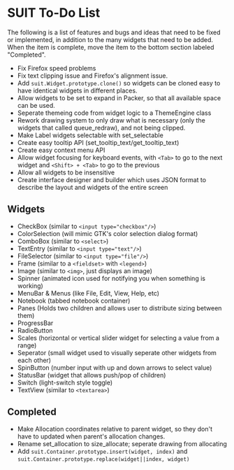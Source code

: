 SUIT To-Do List
===============

The following is a list of features and bugs and ideas that need to be fixed or implemented, in addition to the many widgets that need to be added. When the item is complete, move the item to the bottom section labeled "Completed".

* Fix Firefox speed problems
* Fix text clipping issue and Firefox's alignment issue.
* Add `suit.Widget.prototype.clone()` so widgets can be cloned easy to have identical widgets in different places.
* Allow widgets to be set to expand in Packer, so that all available space can be used.
* Seperate themeing code from widget logic to a ThemeEngine class
* Rework drawing system to only draw what is necessary (only the widgets that called queue_redraw), and not being clipped.
* Make Label widgets selectable with set_selectable
* Create easy tooltip API (set_tooltip_text/get_tooltip_text)
* Create easy context menu API
* Allow widget focusing for keyboard events, with `<Tab>` to go to the next widget and `<Shift> + <Tab>` to go to the previous
* Allow all widgets to be insensitive
* Create interface designer and builder which uses JSON format to describe the layout and widgets of the entire screen


Widgets
-------

* CheckBox (similar to `<input type="checkbox"/>`)
* ColorSelection (will mimic GTK's color selection dialog format)
* ComboBox (similar to `<select>`)
* TextEntry (similar to `<input type="text"/>`)
* FileSelector (similar to `<input type="file"/>`)
* Frame (similar to a `<fieldset>` with `<legend>`)
* Image (similar to `<img>`, just displays an image)
* Spinner (animated icon used for notifying you when something is working)
* MenuBar & Menus (like File, Edit, View, Help, etc)
* Notebook (tabbed notebook container)
* Panes (Holds two children and allows user to distribute sizing between them)
* ProgressBar
* RadioButton
* Scales (horizontal or vertical slider widget for selecting a value from a range)
* Seperator (small widget used to visually seperate other widgets from each other)
* SpinButton (number input with up and down arrows to select value)
* StatusBar (widget that allows push/pop of children)
* Switch (light-switch style toggle)
* TextView (similar to `<textarea>`)


Completed
---------

* Make Allocation coordinates relative to parent widget, so they don't have to updated when parent's allocation changes.
* Rename set_allocation to size_allocate; seperate drawing from allocating
* Add `suit.Container.prototype.insert(widget, index)` and `suit.Container.prototype.replace(widget||index, widget)`
